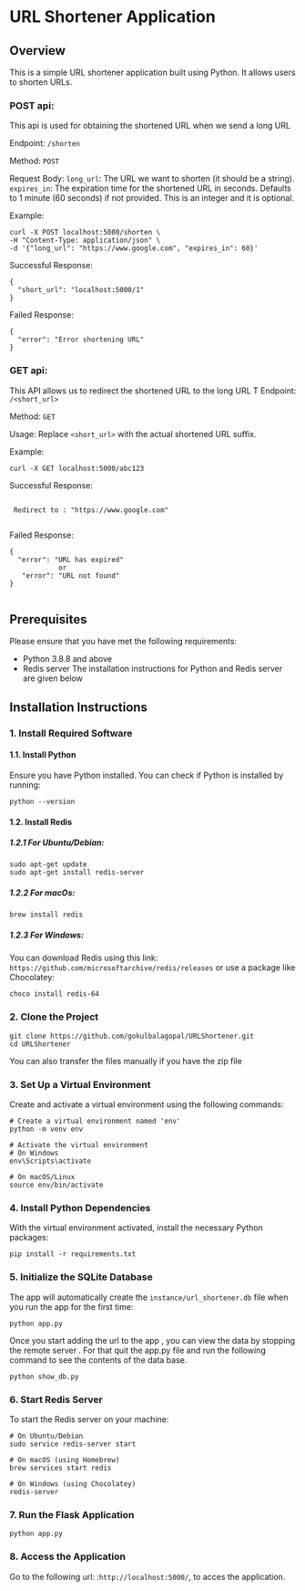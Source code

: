 #  URL Shortener Application

## Overview
This is a simple URL shortener application built using Python. It allows users to shorten URLs.

### POST api: 
This api is used for obtaining the shortened URL when we send a long URL

Endpoint: `/shorten`

Method: `POST`

Request Body:
`long_url`: The URL we want to shorten (it should be a string).
`expires_in`: The expiration time for the shortened URL in seconds. Defaults to 1 minute (60 seconds) if not provided.
            This is an integer and it is optional.

Example:
```
curl -X POST localhost:5000/shorten \
-H "Content-Type: application/json" \
-d '{"long_url": "https://www.google.com", "expires_in": 60}'
```
Successful Response:
```
{
  "short_url": "localhost:5000/1"
}

```
Failed Response:
```
{
  "error": "Error shortening URL"
}

```

### GET api: 
This API allows us to redirect the shortened URL to the long URL
T
Endpoint: `/<short_url>`

Method: `GET`

Usage: Replace `<short_url>` with the actual shortened URL suffix.

Example:
```
curl -X GET localhost:5000/abc123

```


Successful Response:
```

 Redirect to : "https://www.google.com"


```


Failed Response:
```
{
  "error": "URL has expired" 
            or
   "error": "URL not found" 
}


```
## Prerequisites
Please ensure that you have met the following requirements:
- Python 3.8.8 and above
- Redis server
The installation instructions for Python and Redis server are given below

## Installation Instructions

### 1. Install Required Software

#### 1.1. Install Python
Ensure you have Python installed. You can check if Python is installed by running:

```
python --version
```
#### 1.2. Install Redis

##### 1.2.1 For Ubuntu/Debian:
```
sudo apt-get update
sudo apt-get install redis-server
```
##### 1.2.2 For macOs:
```
brew install redis
```

##### 1.2.3 For Windows: 
You can download Redis using this link: `https://github.com/microsoftarchive/redis/releases`
 or use a package like Chocolatey:

```
choco install redis-64
```

### 2. Clone the Project

```
git clone https://github.com/gokulbalagopal/URLShortener.git
cd URLShortener
```
You can also transfer the files manually if you have the zip file


### 3. Set Up a Virtual Environment
Create and activate a virtual environment using the following commands:

```
# Create a virtual environment named 'env'
python -m venv env

# Activate the virtual environment
# On Windows
env\Scripts\activate

# On macOS/Linux
source env/bin/activate

```

### 4. Install Python Dependencies
With the virtual environment activated, install the necessary Python packages:

```
pip install -r requirements.txt

```

### 5. Initialize the SQLite Database
The app will automatically create the `instance/url_shortener.db` file when you run the app for the first time:

```
python app.py
```
Once you start adding the url to the app , you can view the data by stopping the remote server . For that quit the app.py file 
and run the following command to see the contents of the data base.

```
python show_db.py
```


### 6. Start Redis Server
To start the Redis server on your machine:

```
# On Ubuntu/Debian
sudo service redis-server start

# On macOS (using Homebrew)
brew services start redis

# On Windows (using Chocolatey)
redis-server

```

### 7. Run the Flask Application

```
python app.py

```

### 8. Access the Application
Go to the following url: :`http://localhost:5000/`, to acces the application.

